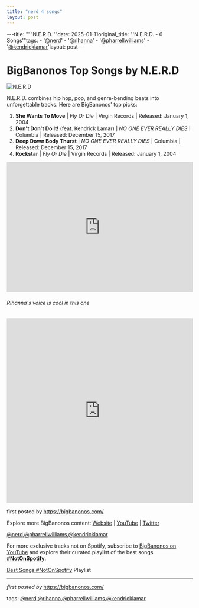 ```yaml
---
title: "nerd 4 songs"
layout: post
---
```

---title: "' 'N.E.R.D.''"date: 2025-01-11original_title: "'N.E.R.D. - 6 Songs'"tags:  - '[@nerd](/tags/nerd/)'  - '[@rihanna](/tags/rihanna/)'  - '[@pharrellwilliams](/tags/pharrellwilliams/)'  - '[@kendricklamar](/tags/kendricklamar/)'layout: post---<h1>BigBanonos Top Songs by N.E.R.D</h1><img src="https://static01.nyt.com/images/2017/12/17/arts/17NERD1/17NERD1-articleLarge.jpg?quality=75&auto=webp&disable=upscale" alt="N.E.R.D"> <p>N.E.R.D. combines hip hop, pop, and genre-bending beats into unforgettable tracks. Here are BigBanonos' top picks:</p> <ol> <li><strong>She Wants To Move</strong> | <em>Fly Or Die</em> | Virgin Records | Released: January 1, 2004</li> <li><strong>Don't Don't Do It!</strong> (feat. Kendrick Lamar) | <em>NO ONE EVER REALLY DIES</em> | Columbia | Released: December 15, 2017</li> <li><strong>Deep Down Body Thurst</strong> | <em>NO ONE EVER REALLY DIES</em> | Columbia | Released: December 15, 2017</li> <li><strong>Rockstar</strong> | <em>Fly Or Die</em> | Virgin Records | Released: January 1, 2004</li></ol> <div> <iframe src="https://open.spotify.com/embed/playlist/235aQmt0xxLcHeFhJAChZR?utm_source=generator" width="100%" height="352" frameborder="0" allow="autoplay; clipboard-write; encrypted-media; fullscreen; picture-in-picture" loading="lazy"></iframe> <br /> <h6> Rihanna's voice is cool in this one </h6> <iframe width="100%" height="500px" src="https://www.youtube.com/embed/L_u97PqWX6g?list=PLtuNtuTatqI2zkPH-sx6b8KalVunShVo-" frameborder="0" gesture="media" allowfullscreen></iframe></div> <p>first posted by <a href="https://bigbanonos.com/">https://bigbanonos.com/</a></p> <div> <p>Explore more BigBanonos content: <a href="https://bigbanonos.com/">Website</a> | <a href="https://www.youtube.com/[@BigBanonos](/tags/BigBanonos/)">YouTube</a> | <a href="https://x.com/bigbanonos">Twitter</a></p></div> <!-- Tags --><p>[@nerd](/tags/nerd/),[@pharrellwilliams](/tags/pharrellwilliams/),[@kendricklamar](/tags/kendricklamar/)</p><!--Subscribe and Playlist Links--><div>    <p>For more exclusive tracks not on Spotify, subscribe to <a href="https://www.youtube.com/[@BigBanonos](/tags/BigBanonos/)" target="_blank">BigBanonos on YouTube</a> and explore their curated playlist of the best songs <strong>[#NotOnSpotify](/tags/NotOnSpotify/)</strong>.</p>    <p><a href="https://www.youtube.com/playlist?list=PLtuNtuTatqI0kFahUCbtbfenC_ET5O_tr" target="_blank">Best Songs [#NotOnSpotify](/tags/NotOnSpotify/) Playlist<br /></a></p></div><hr /><p><em>first posted by</em> <a href="https://bigbanonos.com/" rel="noopener" target="_new">https://bigbanonos.com/</a></p><p>tags: [@nerd](/tags/nerd/),[@rihanna](/tags/rihanna/),[@pharrellwilliams](/tags/pharrellwilliams/),[@kendricklamar](/tags/kendricklamar/),</p>